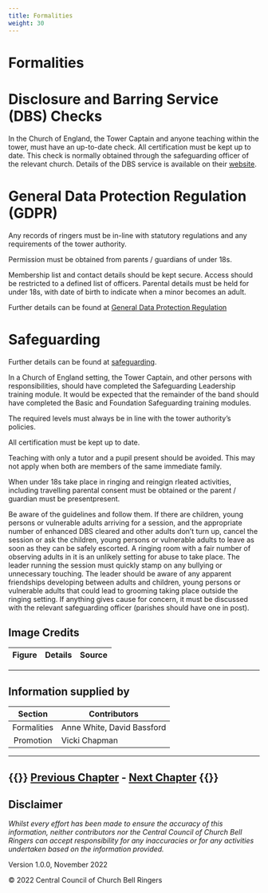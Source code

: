 ```yaml
---
title: Formalities
weight: 30
---
```


# Formalities 

# Disclosure and Barring Service (DBS) Checks 

In the Church of England, the Tower Captain and anyone teaching within the tower, must have an up-to-date check. All certification must be kept up to date. This check is normally obtained through the safeguarding officer of the relevant church. Details of the DBS service is available on their [website](https://www.gov.uk/government/organisations/disclosure-and-barring-service).

# General Data Protection Regulation (GDPR) 

Any records of ringers must be in-line with statutory regulations and any requirements of the tower authority.  

Permission must be obtained from parents / guardians of under 18s.  

Membership list and contact details should be kept secure. Access should be restricted to a defined list of officers. Parental details must be held for under 18s, with date of birth to indicate when a minor becomes an adult.  

Further details can be found at [General Data Protection Regulation](https://cccbr.org.uk/wp-content/uploads/2020/02/GDPR-Chris-Mew.pdf)

# Safeguarding 

Further details can be found at [safeguarding](https://cccbr.org.uk/safeguarding/). 

In a Church of England setting, the Tower Captain, and other persons with responsibilities, should have completed the Safeguarding Leadership training module. It would be expected that the remainder of the band should have completed the Basic and Foundation Safeguarding training modules.  

The required levels must always be in line with the tower authority’s policies.   

All certification must be kept up to date. 

Teaching with only a tutor and a pupil present should be avoided. This may not apply when both are members of the same immediate family.  

When under 18s take place in ringing and reingign rleated activities, including travelling parental consent must be obtained or the parent / guardian must be presentpresent.  

Be aware of the guidelines and follow them. If there are children, young persons or vulnerable adults arriving for a session, and the appropriate number of enhanced DBS cleared and other adults don’t turn up, cancel the session or ask the children, young persons or vulnerable adults to leave as soon as they can be safely escorted. A ringing room with a fair number of observing adults in it is an unlikely setting for abuse to take place. The leader running the session must quickly stamp on any bullying or unnecessary touching. The leader should be aware of any apparent friendships developing between adults and children, young persons or vulnerable adults that could lead to grooming taking place outside the ringing setting. If anything gives cause for concern, it must be discussed with the relevant safeguarding officer (parishes should have one in post). 

## Image Credits

| Figure | Details | Source |
| :---: | --- | --- |

----

## Information supplied by 

| Section | Contributors |
| :---: | --- |
| Formalities | Anne White, David Bassford |
| Promotion | Vicki Chapman |
----

{{<hint info>}}
**[Previous Chapter](../020-Communication/)** - **[Next Chapter](../040-Finance)**
{{</hint>}}
----

## Disclaimer
 
*Whilst every effort has been made to ensure the accuracy of this information, neither contributors nor the Central Council of Church Bell Ringers can accept responsibility for any inaccuracies or for any activities undertaken based on the information provided.*

Version 1.0.0, November 2022

© 2022 Central Council of Church Bell Ringers
